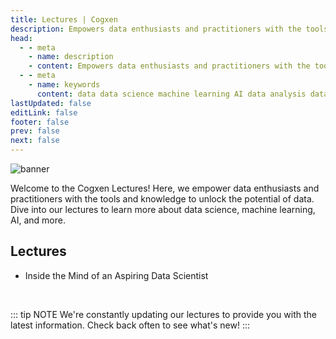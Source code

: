 ```yaml
---
title: Lectures | Cogxen
description: Empowers data enthusiasts and practitioners with the tools and knowledge to unlock the potential of data.
head:
  - - meta
    - name: description
    - content: Empowers data enthusiasts and practitioners with the tools and knowledge to unlock the potential of data.
  - - meta
    - name: keywords
      content: data data science machine learning AI data analysis data-driven data enthusiasts data practitioners
lastUpdated: false
editLink: false
footer: false
prev: false
next: false
---
```


![banner](https://i.imgur.com/mHIE16U.png)

Welcome to the Cogxen Lectures! Here, we empower data enthusiasts and practitioners with the tools and knowledge to unlock the potential of data. Dive into our lectures to learn more about data science, machine learning, AI, and more.

## Lectures

- Inside the Mind of an Aspiring Data Scientist <CustomBadge text="Newly upload" type="new" />

<br />

::: tip NOTE
We're constantly updating our lectures to provide you with the latest information. Check back often to see what's new!
:::
